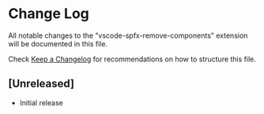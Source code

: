 # Change Log

All notable changes to the "vscode-spfx-remove-components" extension will be documented in this file.

Check [Keep a Changelog](http://keepachangelog.com/) for recommendations on how to structure this file.

## [Unreleased]

- Initial release